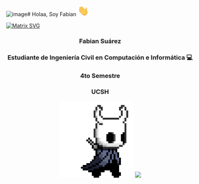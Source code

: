 <img width="285" height="138" alt="image" src="https://github.com/user-attachments/assets/58ed1990-c120-40e5-ab27-575e7c5a63ac" /># Holaa, Soy Fabian <img src="https://raw.githubusercontent.com/ABSphreak/ABSphreak/master/gifs/Hi.gif" width="30px">

[![Matrix SVG](https://raw.githubusercontent.com/rodrigograca31/rodrigograca31/master/matrix.svg)](https://www.youtube.com/watch?v=SDkAGkd4NLc) 

<h3 align="center">Fabian Suárez</h3>
<h3 align="center">Estudiante de Ingeniería Civil en Computación e Informática 💻</h3>
<h3 align="center">4to Semestre</h3>
<h3 align="center">UCSH</h3>



<p align="center">
  <img src="https://raw.githubusercontent.com/TanZng/TanZng/master/assets/hollor_knight3.gif" width="200"/>
  <img src="https://media0.giphy.com/media/v1.Y2lkPTc5MGI3NjExNDNmcWJneXc0bTIyazU3bG5oYW94NmJ6cW84ZXVqb3ZldGN5dzR2eSZlcD12MV9pbnRlcm5hbF9naWZfYnlfaWQmY3Q9Zw/wKWxuUOcp9fdvckBty/giphy.gif" width="200"/>
</p>

